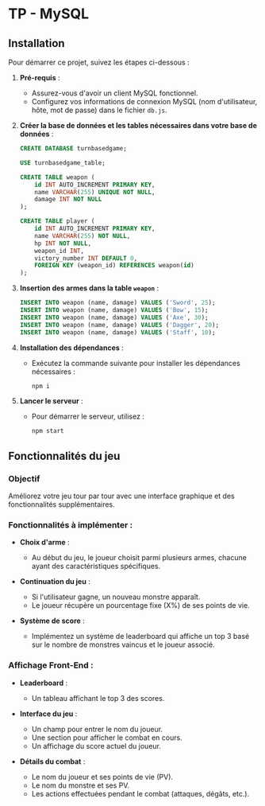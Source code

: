 # TP - MySQL

## Installation

Pour démarrer ce projet, suivez les étapes ci-dessous :

1. **Pré-requis** :

   - Assurez-vous d'avoir un client MySQL fonctionnel.
   - Configurez vos informations de connexion MySQL (nom d'utilisateur, hôte, mot de passe) dans le fichier `db.js`.

2. **Créer la base de données et les tables nécessaires dans votre base de données** :

   ```sql
   CREATE DATABASE turnbasedgame;
   ```

   ```sql
   USE turnbasedgame_table;

   CREATE TABLE weapon (
       id INT AUTO_INCREMENT PRIMARY KEY,
       name VARCHAR(255) UNIQUE NOT NULL,
       damage INT NOT NULL
   );

   CREATE TABLE player (
       id INT AUTO_INCREMENT PRIMARY KEY,
       name VARCHAR(255) NOT NULL,
       hp INT NOT NULL,
       weapon_id INT,
       victory_number INT DEFAULT 0,
       FOREIGN KEY (weapon_id) REFERENCES weapon(id)
   );
   ```

3. **Insertion des armes dans la table `weapon`** :

   ```sql
   INSERT INTO weapon (name, damage) VALUES ('Sword', 25);
   INSERT INTO weapon (name, damage) VALUES ('Bow', 15);
   INSERT INTO weapon (name, damage) VALUES ('Axe', 30);
   INSERT INTO weapon (name, damage) VALUES ('Dagger', 20);
   INSERT INTO weapon (name, damage) VALUES ('Staff', 10);
   ```

4. **Installation des dépendances** :

   - Exécutez la commande suivante pour installer les dépendances nécessaires :
     ```bash
     npm i
     ```

5. **Lancer le serveur** :
   - Pour démarrer le serveur, utilisez :
     ```bash
     npm start
     ```

## Fonctionnalités du jeu

### Objectif

Améliorez votre jeu tour par tour avec une interface graphique et des fonctionnalités supplémentaires.

### Fonctionnalités à implémenter :

- **Choix d'arme** :

  - Au début du jeu, le joueur choisit parmi plusieurs armes, chacune ayant des caractéristiques spécifiques.

- **Continuation du jeu** :

  - Si l'utilisateur gagne, un nouveau monstre apparaît.
  - Le joueur récupère un pourcentage fixe (X%) de ses points de vie.

- **Système de score** :
  - Implémentez un système de leaderboard qui affiche un top 3 basé sur le nombre de monstres vaincus et le joueur associé.

### Affichage Front-End :

- **Leaderboard** :

  - Un tableau affichant le top 3 des scores.

- **Interface du jeu** :

  - Un champ pour entrer le nom du joueur.
  - Une section pour afficher le combat en cours.
  - Un affichage du score actuel du joueur.

- **Détails du combat** :
  - Le nom du joueur et ses points de vie (PV).
  - Le nom du monstre et ses PV.
  - Les actions effectuées pendant le combat (attaques, dégâts, etc.).
